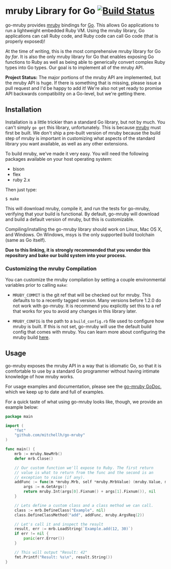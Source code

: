 # mruby Library for Go [![Build Status](https://travis-ci.org/mitchellh/go-mruby.svg?branch=master)](https://travis-ci.org/mitchellh/go-mruby)

go-mruby provides [mruby](https://github.com/mruby/mruby) bindings for
[Go](http://golang.org). This allows Go applications to run a lightweight
embedded Ruby VM. Using the mruby library, Go applications can call Ruby
code, and Ruby code can call Go code (that is properly exposed)!

At the time of writing, this is the most comprehensive mruby library for
Go _by far_. It is also the only mruby library for Go that enables exposing
Go functions to Ruby as well as being able to generically convert complex
Ruby types into Go types. Our goal is to implement all of the mruby API.

**Project Status:** The major portions of the mruby API are implemented,
but the mruby API is huge. If there is something that is missing, please
issue a pull request and I'd be happy to add it! We're also not yet ready
to promise API backwards compatibility on a Go-level, but we're getting there.

## Installation

Installation is a little trickier than a standard Go library, but not
by much. You can't simply `go get` this library, unfortunately. This is
because [mruby](https://github.com/mruby/mruby) must first be built. We
don't ship a pre-built version of mruby because the build step of mruby
is important in customizing what aspects of the standard library you want
available, as well as any other extensions.

To build mruby, we've made it very easy. You will need the following packages
available on your host operating system:

* bison
* flex
* ruby 2.x

Then just type:

```
$ make
```

This will download mruby, compile it, and run the tests for go-mruby,
verifying that your build is functional. By default, go-mruby will download
and build a default version of mruby, but this is customizable.

Compiling/installing the go-mruby library should work on Linux, Mac OS X,
and Windows. On Windows, msys is the only supported build toolchain (same
as Go itself).

**Due to this linking, it is strongly recommended that you vendor this
repository and bake our build system into your process.**

### Customizing the mruby Compilation

You can customize the mruby compilation by setting a couple environmental
variables prior to calling `make`:

  * `MRUBY_COMMIT` is the git ref that will be checked out for mruby. This
    defaults to to a recently tagged version. Many versions before 1.2.0 do not
    work with go-mruby. It is recommend you explicitly set this to a ref that
    works for you to avoid any changes in this library later.

  * `MRUBY_CONFIG` is the path to a `build_config.rb` file used to configure
    how mruby is built. If this is not set, go-mruby will use the default
    build config that comes with mruby. You can learn more about configuring
    the mruby build [here](https://github.com/mruby/mruby/tree/master/doc/guides/compile.md).

## Usage

go-mruby exposes the mruby API in a way that is idiomatic Go, so that it
is comfortable to use by a standard Go programmer without having intimate
knowledge of how mruby works.

For usage examples and documentation, please see the
[go-mruby GoDoc](http://godoc.org/github.com/mitchellh/go-mruby), which
we keep up to date and full of examples.

For a quick taste of what using go-mruby looks like, though, we provide
an example below:

```go
package main

import (
	"fmt"
	"github.com/mitchellh/go-mruby"
)

func main() {
	mrb := mruby.NewMrb()
	defer mrb.Close()

	// Our custom function we'll expose to Ruby. The first return
	// value is what to return from the func and the second is an
	// exception to raise (if any).
	addFunc := func(m *mruby.Mrb, self *mruby.MrbValue) (mruby.Value, mruby.Value) {
		args := m.GetArgs()
		return mruby.Int(args[0].Fixnum() + args[1].Fixnum()), nil
	}

	// Lets define a custom class and a class method we can call.
	class := mrb.DefineClass("Example", nil)
	class.DefineClassMethod("add", addFunc, mruby.ArgsReq(2))

	// Let's call it and inspect the result
	result, err := mrb.LoadString(`Example.add(12, 30)`)
	if err != nil {
		panic(err.Error())
	}

	// This will output "Result: 42"
	fmt.Printf("Result: %s\n", result.String())
}
```
